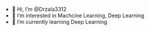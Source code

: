 - 👋 Hi, I’m @Drzala3312
- 👀 I’m interested in Machcine Learning, Deep Learning
- 🌱 I’m currently learning Deep Learning


<!---
Drzala3312/Drzala3312 is a ✨ special ✨ repository because its `README.md` (this file) appears on your GitHub profile.
You can click the Preview link to take a look at your changes.
--->

